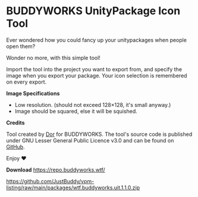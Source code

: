 # BUDDYWORKS UnityPackage Icon Tool

Ever wondered how you could fancy up your unitypackages when people open them?

Wonder no more, with this simple tool!

Import the tool into the project you want to export from, and specify the image when you export your package.
Your icon selection is remembered on every export.

**Image Specifications**
- Low resolution. (should not exceed 128×128, it's small anyway.)
- Image should be squared, else it will be squished.

**Credits**

Tool created by [Dor](https://store.dor.dev) for BUDDYWORKS.
The tool's source code is published under GNU Lesser General Public Licence v3.0 and can be found on [GitHub](https://github.com/JustBuddy/unitypackage-icon-tool).

Enjoy ❤️

**Download**
https://repo.buddyworks.wtf/

https://github.com/JustBuddy/vpm-listing/raw/main/packages/wtf.buddyworks.uit.1.1.0.zip
